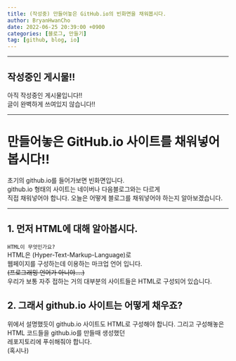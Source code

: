 ```yaml
---
title: (작성중) 만들어놓은 GitHub.io의 빈화면을 채워봅시다.
author: BryanHwanCho
date: 2022-06-25 20:39:00 +0900
categories: [블로그, 만들기]
tag: [github, blog, io]
---
```


---
## 작성중인 게시물!!
아직 작성중인 게시물입니다!!  
글이 완벽하게 쓰여있지 않습니다!!  

---

# 만들어놓은 GitHub.io 사이트를 채워넣어 봅시다!!
초기의 github.io를 들어가보면 빈화면입니다.   
github.io 형태의 사이트는 네이버나 다음블로그와는 다르게  
직접 채워넣어야 합니다.
오늘은 어떻게 블로그를 채워넣어야 하는지 알아보겠습니다.

---  

## 1. 먼저 HTML에 대해 알아봅시다.
```HTML이 무엇인가요?```  
HTML은 (Hyper-Text-Markup-Language)로  
웹페이지를 구성하는데 이용하는 마크업 언어 입니다.  
~~(프로그래밍 언어가 아니야....)~~  
우리가 보통 자주 접하는 거의 대부분의 사이트들은 HTML로 구성되어 있습니다.

## 2. 그래서 github.io 사이트는 어떻게 채우죠?
위에서 설명했듯이 github.io 사이트도 HTML로 구성해야 합니다.
그리고 구성해놓은 HTML 코드들을 github.io를 만들때 생성했던  
레포지토리에 푸쉬해줘야 합니다.  
(혹시나)

